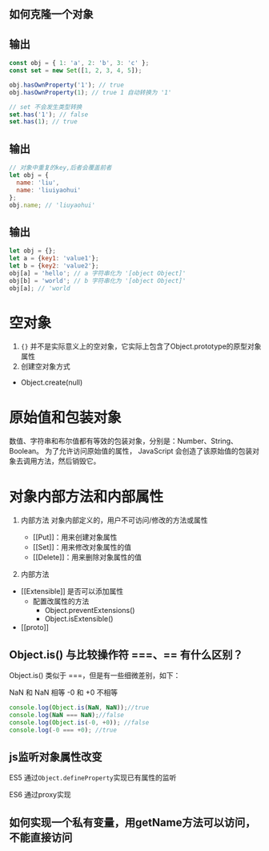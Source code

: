 ## 如何克隆一个对象


## 输出

```js
const obj = { 1: 'a', 2: 'b', 3: 'c' };
const set = new Set([1, 2, 3, 4, 5]);

obj.hasOwnProperty('1'); // true
obj.hasOwnProperty(1); // true 1 自动转换为 '1'

// set 不会发生类型转换
set.has('1'); // false
set.has(1); // true
```

## 输出
```js
// 对象中重复的key,后者会覆盖前者
let obj = {
  name: 'liu',
  name: 'liuiyaohui'
};
obj.name; // 'liuyaohui'
```

## 输出
```js
let obj = {};
let a = {key1: 'value1'};
let b = {key2: 'value2'};
obj[a] = 'hello'; // a 字符串化为 '[object Object]'
obj[b] = 'world'; // b 字符串化为 '[object Object]'
obj[a]; // 'world
```



# 空对象
1. `{}` 并不是实际意义上的空对象，它实际上包含了Object.prototype的原型对象属性
2. 创建空对象方式
  - Object.create(null)

# 原始值和包装对象
数值、字符串和布尔值都有等效的包装对象，分别是：Number、String、Boolean。
为了允许访问原始值的属性， JavaScript 会创造了该原始值的包装对象去调用方法，然后销毁它。


# 对象内部方法和内部属性
1. 内部方法
对象内部定义的，用户不可访问/修改的方法或属性
   - [[Put]]：用来创建对象属性
   - [[Set]]：用来修改对象属性的值
   - [[Delete]]：用来删除对象属性的值

2. 内部方法
  - [[Extensible]] 是否可以添加属性
    - 配置改属性的方法
      - Object.preventExtensions()
      - Object.isExtensible()
  - [[proto]]




## Object.is() 与比较操作符 ===、== 有什么区别？
Object.is() 类似于 ===，但是有一些细微差别，如下：

NaN 和 NaN 相等
-0 和 +0 不相等

```js
console.log(Object.is(NaN, NaN));//true
console.log(NaN === NaN);//false
console.log(Object.is(-0, +0)); //false
console.log(-0 === +0); //true
```

## js监听对象属性改变
ES5 通过`Object.defineProperty`实现已有属性的监听

ES6 通过proxy实现

## 如何实现一个私有变量，用getName方法可以访问，不能直接访问